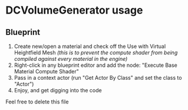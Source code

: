 # DCVolumeGenerator usage

## Blueprint

1. Create new/open a material and check off the Use with Virtual Heightfield Mesh _(this is to prevent the compute shader from being compiled against every material in the engine)_
2. Right-click in any blueprint editor and add the node: "Execute Base Material Compute Shader"
3. Pass in a context actor (run "Get Actor By Class" and set the class to "Actor")
4. Enjoy, and get digging into the code

Feel free to delete this file
